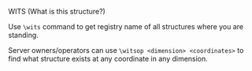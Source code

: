 WITS (What is this structure?)

Use `\wits` command to get registry name of all structures where you are standing.

Server owners/operators can use `\witsop <dimension> <coordinates>` to find what structure exists at any coordinate in any dimension.